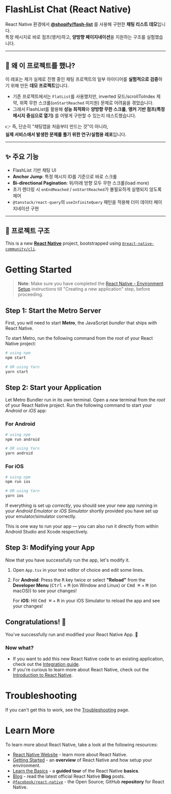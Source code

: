 # FlashList Chat (React Native)

React Native 환경에서 **[@shopify/flash-list](https://github.com/Shopify/flash-list)** 를 사용해 구현한 **채팅 리스트 데모**입니다.  
특정 메시지로 바로 점프(앵커)하고, **양방향 페이지네이션**을 지원하는 구조를 실험했습니다.

---

## 📌 왜 이 프로젝트를 했나?

이 레포는 제가 실제로 진행 중인 채팅 프로젝트의 일부 아이디어를 **실험적으로 검증**하기 위해 만든 **데모 프로젝트**입니다.

- 기존 프로젝트에서는 `FlatList`를 사용했지만, inverted 모드/scrollToIndex 제약, 위쪽 무한 스크롤(`onStartReached` 미지원) 문제로 어려움을 겪었습니다.
- 그래서 FlashList를 활용해 **성능 최적화**와 **양방향 무한 스크롤**, **앵커 기반 점프(특정 메시지 중심으로 열기)** 를 어떻게 구현할 수 있는지 테스트했습니다.

👉 즉, 단순히 "채팅앱을 처음부터 만드는 것"이 아니라,  
**실제 서비스에서 발생한 문제를 풀기 위한 연구/실험용 레포**입니다.

---

## ✨ 주요 기능

- FlashList 기반 채팅 UI
- **Anchor Jump**: 특정 메시지 ID를 기준으로 바로 스크롤
- **Bi-directional Pagination**: 위/아래 방향 모두 무한 스크롤(load more)
- 초기 렌더링 시 `onEndReached` / `onStartReached`가 불필요하게 실행되지 않도록 제어
- `@tanstack/react-query`의 `useInfiniteQuery` 패턴을 적용해 더미 데이터 페이지네이션 구현

---

## 📂 프로젝트 구조

This is a new [**React Native**](https://reactnative.dev) project, bootstrapped using [`@react-native-community/cli`](https://github.com/react-native-community/cli).

# Getting Started

> **Note**: Make sure you have completed the [React Native - Environment Setup](https://reactnative.dev/docs/environment-setup) instructions till "Creating a new application" step, before proceeding.

## Step 1: Start the Metro Server

First, you will need to start **Metro**, the JavaScript _bundler_ that ships _with_ React Native.

To start Metro, run the following command from the _root_ of your React Native project:

```bash
# using npm
npm start

# OR using Yarn
yarn start
```

## Step 2: Start your Application

Let Metro Bundler run in its _own_ terminal. Open a _new_ terminal from the _root_ of your React Native project. Run the following command to start your _Android_ or _iOS_ app:

### For Android

```bash
# using npm
npm run android

# OR using Yarn
yarn android
```

### For iOS

```bash
# using npm
npm run ios

# OR using Yarn
yarn ios
```

If everything is set up _correctly_, you should see your new app running in your _Android Emulator_ or _iOS Simulator_ shortly provided you have set up your emulator/simulator correctly.

This is one way to run your app — you can also run it directly from within Android Studio and Xcode respectively.

## Step 3: Modifying your App

Now that you have successfully run the app, let's modify it.

1. Open `App.tsx` in your text editor of choice and edit some lines.
2. For **Android**: Press the <kbd>R</kbd> key twice or select **"Reload"** from the **Developer Menu** (<kbd>Ctrl</kbd> + <kbd>M</kbd> (on Window and Linux) or <kbd>Cmd ⌘</kbd> + <kbd>M</kbd> (on macOS)) to see your changes!

   For **iOS**: Hit <kbd>Cmd ⌘</kbd> + <kbd>R</kbd> in your iOS Simulator to reload the app and see your changes!

## Congratulations! :tada:

You've successfully run and modified your React Native App. :partying_face:

### Now what?

- If you want to add this new React Native code to an existing application, check out the [Integration guide](https://reactnative.dev/docs/integration-with-existing-apps).
- If you're curious to learn more about React Native, check out the [Introduction to React Native](https://reactnative.dev/docs/getting-started).

# Troubleshooting

If you can't get this to work, see the [Troubleshooting](https://reactnative.dev/docs/troubleshooting) page.

# Learn More

To learn more about React Native, take a look at the following resources:

- [React Native Website](https://reactnative.dev) - learn more about React Native.
- [Getting Started](https://reactnative.dev/docs/environment-setup) - an **overview** of React Native and how setup your environment.
- [Learn the Basics](https://reactnative.dev/docs/getting-started) - a **guided tour** of the React Native **basics**.
- [Blog](https://reactnative.dev/blog) - read the latest official React Native **Blog** posts.
- [`@facebook/react-native`](https://github.com/facebook/react-native) - the Open Source; GitHub **repository** for React Native.

